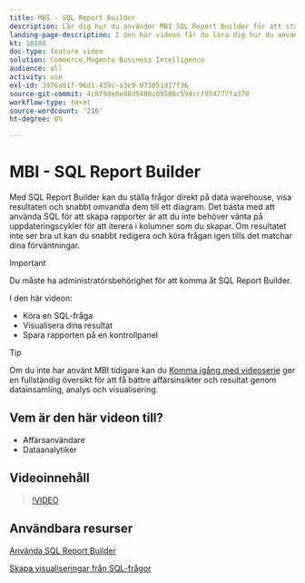 ```yaml
---
title: MBI - SQL Report Builder
description: Lär dig hur du använder MBI SQL Report Builder för att ställa direktfrågor till data warehouse, visa resultaten och snabbt omvandla dem till ett diagram.
landing-page-description: I den här videon får du lära dig hur du använder MBI SQL Report Builder för att ställa direktfrågor till data warehouse, visa resultaten och snabbt omvandla dem till ett diagram.
kt: 10288
doc-type: feature video
solution: Commerce,Magento Business Intelligence
audience: all
activity: use
exl-id: 3976a91f-96d1-439c-a3c9-973051d17f36
source-git-commit: 4c8f9de0e88d5406c09568c594ccf954777fa370
workflow-type: tm+mt
source-wordcount: '216'
ht-degree: 0%

---
```


# MBI - SQL Report Builder

Med SQL Report Builder kan du ställa frågor direkt på data warehouse, visa resultaten och snabbt omvandla dem till ett diagram. Det bästa med att använda SQL för att skapa rapporter är att du inte behöver vänta på uppdateringscykler för att iterera i kolumner som du skapar. Om resultatet inte ser bra ut kan du snabbt redigera och köra frågan igen tills det matchar dina förväntningar.

>[!IMPORTANT]
>
>Du måste ha administratörsbehörighet för att komma åt SQL Report Builder.

I den här videon:

- Köra en SQL-fråga
- Visualisera dina resultat
- Spara rapporten på en kontrollpanel

>[!TIP]
>
>Om du inte har använt MBI tidigare kan du [Komma igång med videoserie](1-overview.md) ger en fullständig översikt för att få bättre affärsinsikter och resultat genom datainsamling, analys och visualisering.

## Vem är den här videon till?

- Affärsanvändare
- Dataanalytiker

## Videoinnehåll

>[!VIDEO](https://video.tv.adobe.com/v/342406?quality=12&learn=on)

## Användbara resurser

[Använda SQL Report Builder](https://docs.magento.com/mbi/data-analyst/dev-reports/sql-rpt-bldr.html)

[Skapa visualiseringar från SQL-frågor](https://docs.magento.com/mbi/tutorials/create-visuals-from-sql.html)
